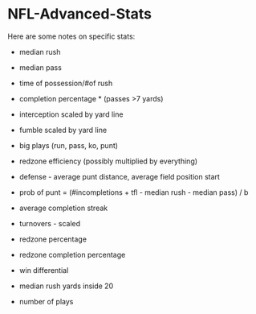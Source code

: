 # NFL-Advanced-Stats

Here are some notes on specific stats:
- median rush
- median pass
- time of possession/#of rush
- completion percentage * (passes >7 yards)
- interception scaled by yard line
- fumble scaled by yard line
- big plays (run, pass, ko, punt)
- redzone efficiency (possibly multiplied by everything)
- defense - average punt distance, average field position start
- prob of punt = (#incompletions + tfl - median rush - median pass) / b

- average completion streak
- turnovers - scaled
- redzone percentage
- redzone completion percentage
- win differential
- median rush yards inside 20
- number of plays
